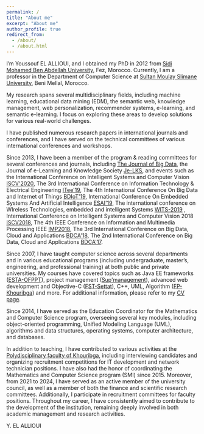 ```yaml
---
permalink: /
title: "About me"
excerpt: "About me"
author_profile: true
redirect_from: 
  - /about/
  - /about.html
---
```

I’m Youssouf EL ALLIOUI, and I obtained my PhD in 2012 from [Sidi Mohamed Ben Abdellah University]( http://www.usmba.ac.ma/), Fez, Morocco. Currently, I am a professor in the Department of Computer Science at [Sultan Moulay Slimane University](http://www.usms.ac.ma/website/), Beni Mellal, Morocco. 

My research spans several multidisciplinary fields, including machine learning, educational data mining (EDM), the semantic web, knowledge management, web personalization, recommender systems, e-learning, and semantic e-learning. I focus on exploring these areas to develop solutions for various real-world challenges.

I have published numerous research papers in international journals and conferences, and I have served on the technical committees of various international conferences and workshops.

Since 2013, I have been a member of the program & reading committees for several conferences and journals, including [The Journal of Big Data](https://journalofbigdata.springeropen.com/), the Journal of e-Learning and Knowledge Society [Je-LKS](http://www.je-lks.org/ojs/index.php/Je-LKS_EN), and events such as the International Conference on Intelligent Systems and Computer Vision [ISCV'2020](https://easychair.org/my/conference?conf=iscv2020), The 3rd International Conference on Information Technology & Electrical Engineering [ITee'19](https://easychair.org/my/conference?conf=itee19), The 4th International Conference On Big Data and Internet of Things [BDIoT'19](https://easychair.org/my/conference?conf=bdiot19), International Conference On Embedded Systems And Artificial Intelligence [ESAI'19](https://easychair.org/my/conference?conf=esai19), The international conference on WIreless Technologies, embedded and intelligent Systems [WITS-2019](https://easychair.org/my/conference?conf=wits2019) , International Conference on Intelligent Systems and Computer Vision 2018 [ISCV2018](https://easychair.org/my/conference?conf=iscv2018), The 4th IEEE Conference on Information and Multimedia Processing IEEE [IMP2018](https://easychair.org/my/conference?conf=ieeeimp2018), The 3rd International Conference on Big Data, Cloud and Applications [BDCA'18](https://easychair.org/my/conference?conf=bdca18), The 2nd International Conference on Big Data, Cloud and Applications [BDCA'17](https://easychair.org/my/conference?conf=bdca17).

Since 2007, I have taught computer science across several departments and in various educational programs (including undergraduate, master’s, engineering, and professional training) at both public and private universities. My courses have covered topics such as Java EE frameworks ([ESTA-OFPPT](https://www.ofppt.ma/)), project management ([Sup'management](https://www.supmanagement.ma/index.php)), advanced web development and Objective-C ([FST-Settat](http://www.fsts.ac.ma/)), C++, UML, Algorithm ([FP-Khouribga](http://www.fpk.ac.ma/)) and more. For additional information, please refer to my [CV page](https://yelallioui.github.io/cv/).

Since 2014, I have served as the Education Coordinator for the Mathematics and Computer Science program, overseeing several key modules, including object-oriented programming, Unified Modeling Language (UML), algorithms and data structures, operating systems, computer architecture, and databases.

In addition to teaching, I have contributed to various activities at the [Polydisciplinary faculty of Khouribga](http://www.fpk.ac.ma/), including interviewing candidates and organizing recruitment competitions for IT development and network technician positions. I have also had the honor of coordinating the Mathematics and Computer Science program (SMI) since 2015. Moreover, from 2021 to 2024, I have served as an active member of the university council, as well as a member of both the finance and scientific research committees. Additionally, I participate in recruitment committees for faculty positions. Throughout my career, I have consistently aimed to contribute to the development of the institution, remaining deeply involved in both academic management and research activities.


Y. EL ALLIOUI

